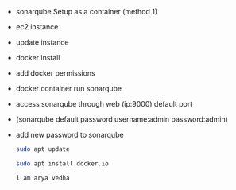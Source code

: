 - sonarqube Setup as a container (method 1)
- ec2 instance 
- update instance 
- docker install 
- add docker permissions 
- docker container run sonarqube
- access sonarqube through web (ip:9000) default port  
- (sonarqube default password username:admin password:admin)
- add new password to sonarqube


   ```bash
   sudo apt update

   ```

   ```bash
   sudo apt install docker.io

   ```


   ```bash
   i am arya vedha

   ```
